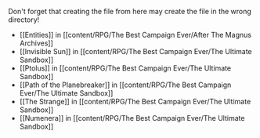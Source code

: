 Don't forget that creating the file from here may create the file in the wrong directory!
- [[Entities]] in [[content/RPG/The Best Campaign Ever/After The Magnus Archives]]
- [[Invisible Sun]] in [[content/RPG/The Best Campaign Ever/The Ultimate Sandbox]]
- [[Ptolus]] in [[content/RPG/The Best Campaign Ever/The Ultimate Sandbox]]
- [[Path of the Planebreaker]] in [[content/RPG/The Best Campaign Ever/The Ultimate Sandbox]]
- [[The Strange]] in [[content/RPG/The Best Campaign Ever/The Ultimate Sandbox]]
- [[Numenera]] in [[content/RPG/The Best Campaign Ever/The Ultimate Sandbox]]